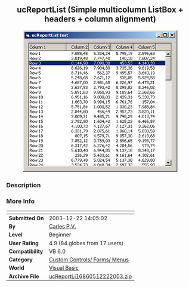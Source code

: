 ﻿<div align="center">

## ucReportList \(Simple multicolumn ListBox \+ headers \+ column alignment\)

<img src="PIC200312121350495684.gif">
</div>

### Description


 
### More Info
 


<span>             |<span>
---                |---
**Submitted On**   |2003-12-22 14:05:02
**By**             |[Carles P\.V\.](https://github.com/Planet-Source-Code/PSCIndex/blob/master/ByAuthor/carles-p-v.md)
**Level**          |Beginner
**User Rating**    |4.9 (84 globes from 17 users)
**Compatibility**  |VB 6\.0
**Category**       |[Custom Controls/ Forms/  Menus](https://github.com/Planet-Source-Code/PSCIndex/blob/master/ByCategory/custom-controls-forms-menus__1-4.md)
**World**          |[Visual Basic](https://github.com/Planet-Source-Code/PSCIndex/blob/master/ByWorld/visual-basic.md)
**Archive File**   |[ucReportLi16860512222003\.zip](https://github.com/Planet-Source-Code/carles-p-v-ucreportlist-simple-multicolumn-listbox-headers-column-alignment__1-50423/archive/master.zip)








